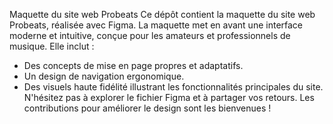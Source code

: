 Maquette du site web Probeats
Ce dépôt contient la maquette du site web Probeats, réalisée avec Figma. La maquette met en avant une interface moderne et intuitive, conçue pour les amateurs et professionnels de musique. Elle inclut :

- Des concepts de mise en page propres et adaptatifs.
- Un design de navigation ergonomique.
- Des visuels haute fidélité illustrant les fonctionnalités principales du site.
N'hésitez pas à explorer le fichier Figma et à partager vos retours. Les contributions pour améliorer le design sont les bienvenues !
